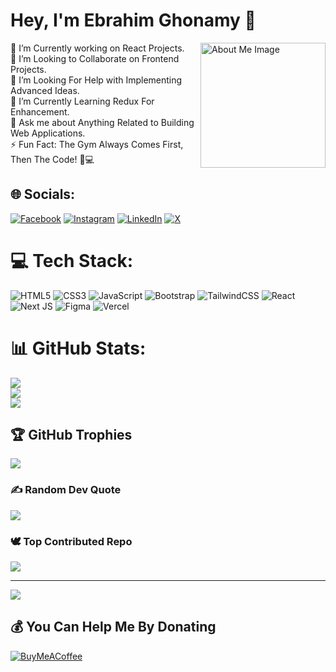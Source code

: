 # Hey, I'm Ebrahim Ghonamy 👋
<img src="https://media.tenor.com/6JptszQgCnkAAAAj/text-work.gif" alt="About Me Image" width="200" align="right" />

🔭 I’m Currently working on React Projects.<br>
💯 I’m Looking to Collaborate on Frontend Projects.<br>
🤝 I’m Looking For Help with Implementing Advanced Ideas.<br>
🌱 I’m Currently Learning Redux For Enhancement.<br>
💬 Ask me about Anything Related to Building Web Applications.<br>
⚡ Fun Fact: The Gym Always Comes First, Then The Code! 💪💻


## 🌐 Socials:
[![Facebook](https://img.shields.io/badge/Facebook-%231877F2.svg?logo=Facebook&logoColor=white)](https://www.facebook.com/ibrahem.benghonamy)
[![Instagram](https://img.shields.io/badge/Instagram-%23E4405F.svg?logo=Instagram&logoColor=white)](https://www.instagram.com/ebrahim_ghonamy/)
[![LinkedIn](https://img.shields.io/badge/LinkedIn-%230077B5.svg?logo=linkedin&logoColor=white)](https://linkedin.com/in/ibrahim-ghonamy)
[![X](https://img.shields.io/badge/X-black.svg?logo=X&logoColor=white)](https://x.com/BenGhonamy)

# 💻 Tech Stack:
![HTML5](https://img.shields.io/badge/html5-%23E34F26.svg?style=plastic&logo=html5&logoColor=white)
![CSS3](https://img.shields.io/badge/css3-%231572B6.svg?style=plastic&logo=css3&logoColor=white)
![JavaScript](https://img.shields.io/badge/javascript-%23323330.svg?style=plastic&logo=javascript&logoColor=%23F7DF1E)
![Bootstrap](https://img.shields.io/badge/bootstrap-%238511FA.svg?style=plastic&logo=bootstrap&logoColor=white)
![TailwindCSS](https://img.shields.io/badge/tailwindcss-%2338B2AC.svg?style=plastic&logo=tailwind-css&logoColor=white)
![React](https://img.shields.io/badge/react-%2320232a.svg?style=plastic&logo=react&logoColor=%2361DAFB)
![Next JS](https://img.shields.io/badge/Next-black?style=plastic&logo=next.js&logoColor=white)
![Figma](https://img.shields.io/badge/figma-%23F24E1E.svg?style=plastic&logo=figma&logoColor=white)
![Vercel](https://img.shields.io/badge/vercel-%23000000.svg?style=plastic&logo=vercel&logoColor=white)

# 📊 GitHub Stats:
![](https://github-readme-stats.vercel.app/api?username=Ghonamy&theme=github_dark&hide_border=false&include_all_commits=true&count_private=true)<br/>
![](https://github-readme-streak-stats.herokuapp.com/?user=Ghonamy&theme=github_dark&hide_border=false)<br/>
![](https://github-readme-stats.vercel.app/api/top-langs/?username=Ghonamy&theme=github_dark&hide_border=false&include_all_commits=true&count_private=true&layout=compact)

## 🏆 GitHub Trophies
![](https://github-profile-trophy.vercel.app/?username=Ghonamy&theme=radical&no-frame=false&no-bg=true&margin-w=4)

### ✍️ Random Dev Quote
![](https://quotes-github-readme.vercel.app/api?type=horizontal&theme=radical)

### 🕊️ Top Contributed Repo
![](https://github-contributor-stats.vercel.app/api?username=Ghonamy&limit=5&theme=github_dark&combine_all_yearly_contributions=true)

---
[![](https://visitcount.itsvg.in/api?id=Ghonamy&icon=0&color=0)](https://visitcount.itsvg.in)

## 💰 You Can Help Me By Donating
[![BuyMeACoffee](https://img.shields.io/badge/Buy%20Me%20a%20Coffee-ffdd00?style=for-the-badge&logo=buy-me-a-coffee&logoColor=black)](https://buymeacoffee.com/ghonamy)

